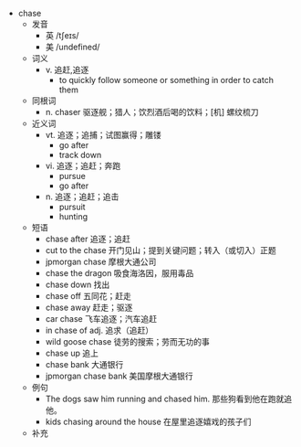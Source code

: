- chase
  - 发音
    - 英 /tʃeɪs/
    - 美 /undefined/
  - 词义
    - v. 追赶,追逐
      - to quickly follow someone or something in order to catch them
  - 同根词
    - n. chaser 驱逐舰；猎人；饮烈酒后喝的饮料；[机] 螺纹梳刀
  - 近义词
    - vt. 追逐；追捕；试图赢得；雕镂
      - go after
      - track down
    - vi. 追逐；追赶；奔跑
      - pursue
      - go after
    - n. 追逐；追赶；追击
      - pursuit
      - hunting
  - 短语
    - chase after 追逐；追赶
    - cut to the chase 开门见山；提到关键问题；转入（或切入）正题
    - jpmorgan chase 摩根大通公司
    - chase the dragon 吸食海洛因，服用毒品
    - chase down 找出
    - chase off 五同花；赶走
    - chase away 赶走；驱逐
    - car chase 飞车追逐；汽车追赶
    - in chase of adj. 追求（追赶）
    - wild goose chase 徒劳的搜索；劳而无功的事
    - chase up 追上
    - chase bank 大通银行
    - jpmorgan chase bank 美国摩根大通银行
  - 例句
    - The dogs saw him running and chased him. 那些狗看到他在跑就追他。
    - kids chasing around the house 在屋里追逐嬉戏的孩子们
  - 补充